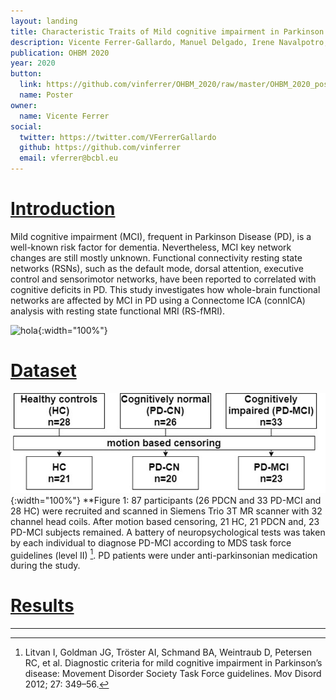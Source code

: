```yaml
---
layout: landing
title: Characteristic Traits of Mild cognitive impairment in Parkinson's disease
description: Vicente Ferrer-Gallardo, Manuel Delgado, Irene Navalpotro, Stefano Moia, Manuel Carreiras, Pedro M. Paz Alonso, María Cruz Rodriguez-Oroz, César Caballero-Gaudes
publication: OHBM 2020
year: 2020
button:
  link: https://github.com/vinferrer/OHBM_2020/raw/master/OHBM_2020_poster.pdf
  name: Poster
owner:
  name: Vicente Ferrer
social:
  twitter: https://twitter.com/VFerrerGallardo
  github: https://github.com/vinferrer
  email: vferrer@bcbl.eu
---
```



# [Introduction](#Introduction)

Mild cognitive impairment (MCI), frequent in Parkinson Disease (PD), is a well-known risk factor for dementia. Nevertheless, MCI key network changes are still mostly unknown. Functional connectivity resting state networks (RSNs), such as the default mode, dorsal attention, executive control and sensorimotor networks, have been reported to correlated with cognitive deficits in PD. This study investigates how whole-brain functional networks are affected by MCI in PD using a Connectome ICA (connICA) analysis with resting state functional MRI (RS-fMRI).

![hola](https://images.unsplash.com/photo-1591803026220-6385999e82b4?ixlib=rb-1.2.1&ixid=eyJhcHBfaWQiOjEyMDd9&auto=format&fit=crop&w=1350&q=80){:width="100%"}

# [Dataset](#Dataset)
![](./images/dataset.jpg){:width="100%"}
**Figure 1: 87 participants (26 PDCN and 33 PD-MCI and 28 HC) were recruited and scanned in Siemens Trio 3T MR scanner with 32 channel head coils. After motion based censoring, 21 HC, 21 PDCN and, 23 PD-MCI subjects remained. A battery of neuropsychological tests was taken by each individual to diagnose PD-MCI according to MDS task force guidelines (level II) [^1]. PD patients were under anti-parkinsonian medication during the study.


# [Results](#Results)

---
[^1]: Litvan I, Goldman JG, Tröster AI, Schmand BA, Weintraub D, Petersen RC, et al. Diagnostic criteria for mild cognitive impairment in Parkinson’s disease: Movement Disorder Society Task Force guidelines. Mov Disord 2012; 27: 349–56.


